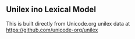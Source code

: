 Unilex ino Lexical Model
----------------------

This is built directly from Unicode.org unilex data at
https://github.com/unicode-org/unilex

